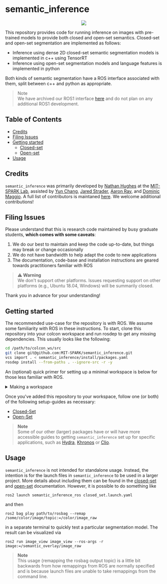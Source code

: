 # semantic_inference

<div align="center">
   <img src="docs/media/demo_segmentation.png"/>
</div>

This repository provides code for running inference on images with pre-trained models to provide both closed and open-set semantics.
Closed-set and open-set segmentation are implemented as follows:
  - Inference using dense 2D closed-set semantic segmentation models is implemented in c++ using TensorRT
  - Inference using open-set segmentation models and language features is implemented in python

Both kinds of semantic segmentation have a ROS interface associated with them, split between c++ and python as appropriate.
> Note </br>
> We have archived our ROS1 interface [here](https://github.com/MIT-SPARK/semantic_inference/tree/archive/ros_noetic) and do not plan on any additional ROS1 development.

## Table of Contents

- [Credits](#credits)
- [Filing Issues](#filing-issues)
- [Getting started](#getting-started)
  - [Closed-set](docs/closed_set.md#setting-up)
  - [Open-set](docs/open_set.md#setting-up)
- [Usage](#usage)

## Credits

`semantic_inference` was primarily developed by [Nathan Hughes](https://mit.edu/sparklab/people.html) at the [MIT-SPARK Lab](https://mit.edu/sparklab), assisted by [Yun Chang](https://mit.edu/sparklab/people.html), [Jared Strader](https://mit.edu/sparklab/people.html), [Aaron Ray](https://mit.edu/sparklab/people.html), and [Dominic Maggio](https://mit.edu/sparklab/people.html).
A full list of contributors is maintaned [here](contributors.md).
We welcome additional contributions!

## Filing Issues

Please understand that this is research code maintained by busy graduate students, **which comes with some caveats**:
  1. We do our best to maintain and keep the code up-to-date, but things may break or change occasionally
  2. We do not have bandwidth to help adapt the code to new applications
  3. The documentation, code-base and installation instructions are geared towards practitioners familiar with ROS

> **:warning: Warning**<br>
> We don't support other platforms. Issues requesting support on other platforms (e.g., Ubuntu 18.04, Windows) will be summarily closed.

Thank you in advance for your understanding!

## Getting started

The recommended use-case for the repository is with ROS.
We assume some familiarity with ROS in these instructions.
To start, clone this repository into your colcon workspace and run rosdep to get any missing dependencies.
This usually looks like the following:
```bash
cd /path/to/colcon_ws/src
git clone git@github.com:MIT-SPARK/semantic_inference.git
vcs import . < semantic_inference/install/packages.yaml
rosdep install --from-paths . --ignore-src -r -y
```

An (optional) quick primer for setting up a minimal workspace is below for those less familiar with ROS.

<details>

<summary>Making a workspace</summary>

First, make sure rosdep is setup:
```bash
# Initialize necessary tools for working with ROS
sudo apt install python3-vcstool python3-rosdep
sudo rosdep init
rosdep update
```

Then, make the workspace and initialize it:
```bash
# Setup the workspace
mkdir -p path/to/colcon_ws/src
cd colcon_ws
echo "build: {cmake-args: [--no-warn-unused-cli, -DCMAKE_BUILD_TYPE=Release]}" > colcon_defaults.yaml
```

</details>

Once you've added this repository to your workspace, follow one (or both) of the following setup-guides as necessary:
- [Closed-Set](docs/closed_set.md#setting-up)
- [Open-Set](docs/open_set.md#setting-up)

> **Note** </br>
> Some of our other (larger) packages have or will have more accessible guides to getting `semantic_inference` set up for specific applications, such as [Hydra](https://github.com/MIT-SPARK/Hydra), [Khronos](https://github.com/MIT-SPARK/Khronos) or [Clio](https://github.com/MIT-SPARK/Clio).

## Usage

`semantic_inference` is not intended for standalone usage.
Instead, the intention is for the launch files in `semantic_inference` to be used in a larger project.
More details about including them can be found in the [closed-set](docs/closed_set.md#using-closed-set-segmentation-online) and [open-set](docs/open_set.md#using-open-set-segmentation-online) documentation.
However, it is possible to do something like
```
ros2 launch semantic_inference_ros closed_set.launch.yaml
```
and then
```
ros2 bag play path/to/rosbag --remap /some/color/image/topic:=/color/image_raw
```
in a separate terminal to quickly test a particular segmentation model. The result can be visualized via
```
ros2 run image_view image_view --ros-args -r image:=/semantic_overlay/image_raw
```

> **Note** </br>
> This usage (remapping the rosbag output topic) is a little bit backwards from how remappings from ROS are normally specified and is because launch files are unable to take remappings from the command line.
